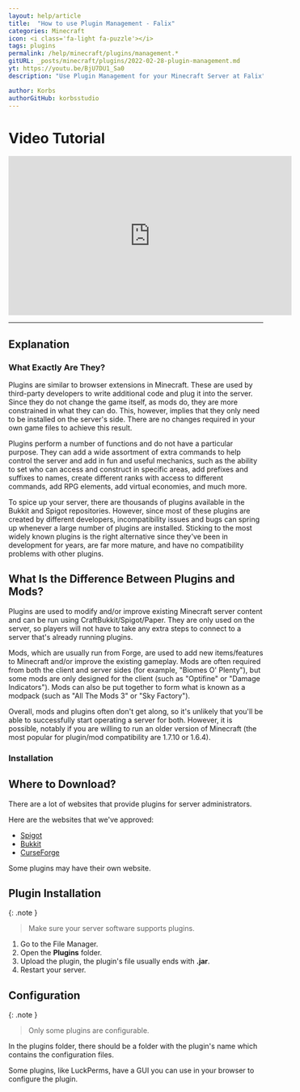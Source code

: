 ```yaml
---
layout: help/article
title:  "How to use Plugin Management - Falix"
categories: Minecraft
icon: <i class='fa-light fa-puzzle'></i>
tags: plugins
permalink: /help/minecraft/plugins/management.*
gitURL: _posts/minecraft/plugins/2022-02-28-plugin-management.md
yt: https://youtu.be/BjU7DU1_Sa0
description: "Use Plugin Management for your Minecraft Server at Falix"

author: Korbs
authorGitHub: korbsstudio
---
```


<div class="watch-video-tutorial">
    <h1>Video Tutorial</h1>
    <iframe id="video-tutorial" width="560" height="315" src="https://www.youtube-nocookie.com/embed/BjU7DU1_Sa0" title="YouTube video player" frameborder="0" allow="accelerometer; autoplay; clipboard-write; encrypted-media; gyroscope; picture-in-picture" allowfullscreen></iframe>
    <hr>
    <style>section#video-tutorial {display: inherit !important;}</style>
</div>

## Explanation

### What Exactly Are They?

Plugins are similar to browser extensions in Minecraft. These are used by third-party developers to write additional code and plug it into the server. Since they do not change the game itself, as mods do, they are more constrained in what they can do. This, however, implies that they only need to be installed on the server's side. There are no changes required in your own game files to achieve this result.

Plugins perform a number of functions and do not have a particular purpose. They can add a wide assortment of extra commands to help control the server and add in fun and useful mechanics, such as the ability to set who can access and construct in specific areas, add prefixes and suffixes to names, create different ranks with access to different commands, add RPG elements, add virtual economies, and much more.

To spice up your server, there are thousands of plugins available in the Bukkit and Spigot repositories. However, since most of these plugins are created by different developers, incompatibility issues and bugs can spring up whenever a large number of plugins are installed. Sticking to the most widely known plugins is the right alternative since they've been in development for years, are far more mature, and have no compatibility problems with other plugins.

## What Is the Difference Between Plugins and Mods?

Plugins are used to modify and/or improve existing Minecraft server content and can be run using CraftBukkit/Spigot/Paper. They are only used on the server, so players will not have to take any extra steps to connect to a server that's already running plugins.

Mods, which are usually run from Forge, are used to add new items/features to Minecraft and/or improve the existing gameplay. Mods are often required from both the client and server sides (for example, "Biomes O' Plenty"), but some mods are only designed for the client (such as "Optifine" or "Damage Indicators"). Mods can also be put together to form what is known as a modpack (such as "All The Mods 3" or "Sky Factory").

Overall, mods and plugins often don't get along, so it's unlikely that you'll be able to successfully start operating a server for both. However, it is possible, notably if you are willing to run an older version of Minecraft (the most popular for plugin/mod compatibility are 1.7.10 or 1.6.4).

### Installation

## Where to Download?

There are a lot of websites that provide plugins for server administrators.

Here are the websites that we've approved:

- <i class='fa-solid fa-badge-check'></i> [Spigot](https://www.spigotmc.org/)
- <i class='fa-solid fa-badge-check'></i> [Bukkit](https://dev.bukkit.org/)
- <i class='fa-solid fa-badge-check'></i> [CurseForge](https://www.curseforge.com/minecraft/bukkit-plugins)

Some plugins may have their own website.

## Plugin Installation

{: .note }
> Make sure your server software supports plugins.

1. Go to the File Manager.
2. Open the __Plugins__ folder.
3. Upload the plugin, the plugin's file usually ends with __.jar__.
4. Restart your server.

## Configuration

{: .note }
> Only some plugins are configurable.

In the plugins folder, there should be a folder with the plugin's name which contains the configuration files.

Some plugins, like LuckPerms, have a GUI you can use in your browser to configure the plugin.
